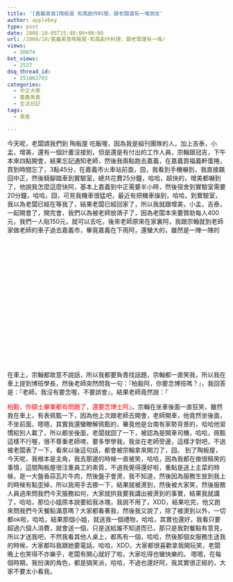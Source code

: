 ```yaml
---
title: '[嘉義美食]陶板屋 和風創作料理，跟老闆還有一堆朋友'
author: appleboy
type: post
date: 2008-10-05T15:40:00+00:00
url: /2008/10/嘉義美食陶板屋-和風創作料理，跟老闆還有一堆/
views:
  - 10074
bot_views:
  - 2537
dsq_thread_id:
  - 251863703
categories:
  - 中正大學
  - 嘉義美食
  - 生活日記
tags:
  - 美食

---
```

今天呢，老闆請我們到 陶板屋 吃飯喔，因為我是組刊團隊的人，加上吉泰，小孟，增美，還有一個計畫沒接到，但是還是有付出的工作人員，宗翰跟冠吉，下午本來四點開會，結果忘記通知老師，然後我兩點跑去嘉義，在嘉義買福義軒蛋捲，買到時間忘了，3點45分，在嘉義市火車站前面，囧，我看到手機嚇到，我直接飆回中正，然後騎腳踏車到實驗室，總共花費25分鐘，哈哈，超快的，增美都嚇到了，他說我怎麼這麼快阿，基本上嘉義到中正需要半小時，然後宿舍到實驗室需要20分鐘，哈哈，囧，可見我機車很猛吧，最近有把機車操到，哈哈，到實驗室，我以為老闆已經在等我了，結果老闆已經回家了，所以我就跟增美，小孟，吉泰，一起開會了，開完會，我們以為被老師放鴿子了，因為老闆本來要贊助每人400元，我們一人貼150元，就可以去吃，後來老師原來在家裏阿，我跟宗翰就到老師家做老師的車子過去嘉義市，畢竟嘉義在下雨阿，還蠻大的，雖然是一陣一陣的 

<div id="map_address3" style="width: 500px; height: 300px">
</div>

<!--more--> 在車上，宗翰都故意不說話，所以我都要負責找話題，宗翰都一直笑我，所以我在車上提到博班學長，然後老師突然問我一句：『柏毅阿，你要念博班嗎？』，我回答是：『老師，我沒有要念喔，不要誤會』，結果老師竟然說：『

<span style="color: #ff0000;">柏毅，你碩士畢業都有問題了，還要念博士阿</span>』，宗翰在坐車後面一直狂笑，雖然我在車上，有表佩甄一下，因為他上次跟老師去開會，老師開車，他竟然坐後面，不坐前面，嗯嗯，其實我還蠻瞭解佩甄的，畢竟他是台南有家勢背景的，哈哈他習慣給別人載了，所以都坐後面，老闆就囧了一下，被認為是開車司機，哈哈，佩甄這樣不行喔，很不尊重老師唷，要多學學我，我坐在老師旁邊，這樣才對吧，不過被老闆表了一下，看來以後這句話，都會被宗翰拿來開刀了，囧。 到了陶板屋，今天呢，我根本是主角，我去那邊的時候一直被笑，哈哈，因為我都在做很稿笑的事情，這間陶板屋很注重員工的素質，不過我覺得還好啦，重點是送上主菜的時候，是一大盤香蒜瓦片牛肉，然後盤子會燙，我不知道，然後因為服務生放到我上的時候有點歪掉，所以我用手去挪一下，結果就被燙到，然後被大家笑，然後服務人員過來問我們今天服務如何，大家就拱我要我講出被燙到的事實，結果我就講了，哈哈，那位小姐原本說要給我冰塊，我說不用了，XDD，結果吃完，他又跑來問我們今天餐點滿意嗎？大家都看著我，然後我又說了，除了被燙到以外，一切都ok啦，哈哈，結果那個小姐，就送我一個禮物，哈哈，其實也還好，我看只要超過六個人消費，就會送一個，只是送給誰不知道而已，那只是我對餐點有意見，所以才送我吧，不然我看其他人桌上，都馬有一個，哈哈，然後那個女服務生送我的時候，大家都叫我跟她要電話，哈哈，XDD，大家都很喜歡拿我開玩笑，老闆晚上也笑得不亦樂乎，老闆有開心就好了啦，大家吃得也蠻快樂的。 嗯嗯，在每個時期，我扮演的角色，都是搞笑派，哈哈，不過也還好阿，我其實很正經的，大家不要太小看我。